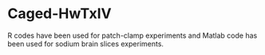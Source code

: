 # Caged-HwTxIV
R codes have been used for patch-clamp experiments and Matlab code has been used for sodium brain slices experiments.
